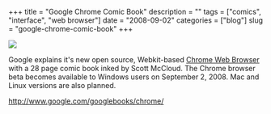 +++
title = "Google Chrome Comic Book"
description = ""
tags = ["comics", "interface", "web browser"]
date = "2008-09-02"
categories = ["blog"]
slug = "google-chrome-comic-book"
+++



  <div class="notebook-screenshot"><a href="http://www.google.com/googlebooks/chrome/"><img src="/media/bluga/wt48bd5321e7b93.jpg"/></a></div><p>Google explains it's new open source, Webkit-based <a href="http://googleblog.blogspot.com/2008/09/fresh-take-on-browser.html">Chrome Web Browser</a> with a 28 page comic book inked by Scott McCloud. The Chrome browser beta becomes available to Windows users on September 2, 2008. Mac and Linux versions are also planned.</p>
    
  <a href="http://www.google.com/googlebooks/chrome/">http://www.google.com/googlebooks/chrome/</a>

